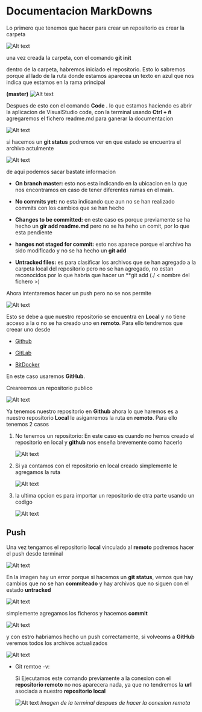 # Documentacion MarkDowns

Lo primero que tenemos que hacer para crear un repositorio es crear la carpeta

![Alt text](./img/image.png)

una vez creada la carpeta, con el comando **git init**

dentro de la carpeta, habremos iniciado el repositorio. Esto lo sabremos porque al lado de la ruta donde estamos aparecea un texto en azul que nos indica que estamos en la rama principal

**(master)**
![Alt text](./img/image-1.png)

Despues de esto con el comando **Code .** lo que estamos haciendo es abrir la aplicacion de VisualStudio code, con la terminal usando **Ctrl + ñ** agregaremos el fichero readme.md para ganerar la documentacion

![Alt text](./img/image-2.png)

si hacemos un **git status** podremos ver en que estado se encuentra el archivo actulmente

![Alt text](./img/image-3.png)

de aqui podemos sacar bastate informacion

- **On branch master:**
  esto nos esta indicando en la ubicacion en la que nos encontramos en caso de tener diferentes ramas en el main.

- **No commits yet:**
  no esta indicando que aun no se han realizado commits con los cambios que se han hecho

- **Changes to be committed:**
  en este caso es porque previamente se ha hecho un **gir add readme.md** pero no se ha heho un comit, por lo que esta pendiente

- **hanges not staged for commit:** esto nos aparece porque el archivo ha sido modificado y no se ha hecho un **git add**
  
- **Untracked files:** es para clasificar los archivos que se han agregado a la carpeta local del repositorio pero no se han agregado, no estan reconocidos por lo que habria que hacer un **git add (./ < nombre del fichero >)

Ahora intentaremos hacer un push pero no se nos permite

![Alt text](./img/image-4.png)

Esto se debe a que nuestro repositorio se encuentra en **Local** y no tiene acceso a la o no se ha creado uno en **remoto**. Para ello tendremos que creear uno desde

- [Github](http://www.github.com)
  
- [GitLab](http://www.gitlab.com)
  
- [BitDocker](https://bitbucket.org/)

En este caso usaremos **GitHub**.

Creareemos un repositorio publico

![Alt text](./img/image-5.png)

Ya tenemos nuestro repositorio en **Github** ahora lo que haremos es a nuestro repositorio **Local** le asiganremos la ruta en **remoto**. Para ello tenemos 2 casos

1. No tenemos un repositorio:
   En este caso es cuando no hemos creado el repositorio en local y **github** nos enseña brevemente como hacerlo

   ![Alt text](./img/image-6.png)

2. Si ya contamos con el repositorio en local creado simplemente le agregamos la ruta

   ![Alt text](./img/image-7.png)

3. la ultima opcion es para importar un repositorio de otra parte usando un codigo

   ![Alt text](./img/image-8.png)

## Push

Una vez tengamos el repositorio **local** vinculado al **remoto** podremos hacer el push desde terminal

![Alt text](./img/image-9.png)

En la imagen hay un error porque si hacemos un **git status**, vemos que hay cambios que no se han **commiteado** y hay archivos que no siguen con el estado **untracked**

![Alt text](./img/image-10.png)

simplemente agregamos los ficheros y hacemos **commit**

![Alt text](./img/image-11.png)

y con estro habriamos hecho un push correctamente, si volveoms a **GitHub** veremos todos los archivos actualizados

![Alt text](./img/image-12.png)

- Git remtoe -v:
  
  Si Ejecutamos este comando previamente a la conexion con el **repositorio remoto** no nos aparecera nada, ya que no tendremos la **url**  asociada a nuestro **repositorio local**

  ![Alt text](./img/image-13.png "Imagen de la terminal despues de hacer la conexion")
 *Imagen de la terminal despues de hacer la conexion remota*
